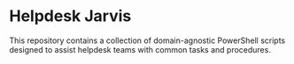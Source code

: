 # Helpdesk Jarvis

This repository contains a collection of domain-agnostic PowerShell scripts designed to assist helpdesk teams with common tasks and procedures.
